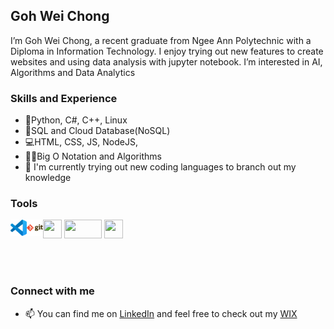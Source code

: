 ## Goh Wei Chong
I’m Goh Wei Chong, a recent graduate from Ngee Ann Polytechnic with a Diploma in Information Technology. I enjoy trying out new features to create websites and using data analysis with jupyter notebook. I’m interested in AI, Algorithms and Data Analytics

### Skills and Experience
- 🎉Python, C#, C++, Linux
- 📁SQL and Cloud Database(NoSQL)
- 💻HTML, CSS, JS, NodeJS, 
- 🏃‍♀️Big O Notation and Algorithms
- 🌱 I'm currently trying out new coding languages to branch out my knowledge

### Tools
<a href='https://code.visualstudio.com/'><img align="left" alt="Visual Studio Code" width="26px" src="https://raw.githubusercontent.com/github/explore/80688e429a7d4ef2fca1e82350fe8e3517d3494d/topics/visual-studio-code/visual-studio-code.png" /></a> <a href='https://git-scm.com/downloads'><img align="left" alt="Git" width="26px" src="https://raw.githubusercontent.com/github/explore/80688e429a7d4ef2fca1e82350fe8e3517d3494d/topics/git/git.png" /></a> <a href='https://visualstudio.microsoft.com/downloads/'><img src='https://visualstudio.microsoft.com/wp-content/uploads/2021/10/Product-Icon.svg' width="30" height="30"/></a> <a href='https://www.anaconda.com/'><img src='https://machinelearningmastery.com/wp-content/uploads/2017/03/How-to-Setup-a-Python-Environment-for-Machine-Learning-and-Deep-Learning-with-Anaconda.png' width="60" height="30"/></a> <a href='https://www.tableau.com/'><img src='https://cdn.analyticsvidhya.com/wp-content/uploads/2021/03/Tableau-Logo-for-website.jpg' width="30" height="30"/></a>

<br />
<br />

### Connect with me
- 📫 You can find me on [LinkedIn](https://www.linkedin.com/in/goh-wei-chong-9595ba1a7/) and feel free to check out my [WIX](https://10121gohweichong.wixsite.com/mysite)

<!---
Goh-Wei-Chong/Goh-Wei-Chong is a ✨ special ✨ repository because its `README.md` (this file) appears on your GitHub profile.
You can click the Preview link to take a look at your changes.
--->
